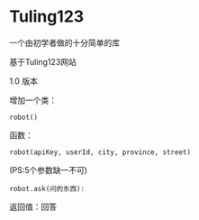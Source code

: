 # Tuling123

一个由初学者做的十分简单的库

基于Tuling123网站

1.0 版本

增加一个类：

    robot()

函数：

    robot(apiKey, userId, city, province, street)

(PS:5个参数缺一不可)

    robot.ask(问的东西):

返回值：回答

